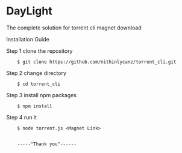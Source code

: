 # DayLight

 
 The complete solution for torrent cli magnet download 

Installation Guide

Step 1
        clone the repository

        $ git clone https://github.com/nithinlycanz/torrent_cli.git

Step 2
        change directory

        $ cd torrent_cli

Step 3
        install npm packages

        $ npm install

Step 4
        run it

        $ node torrent.js <Magnet Link>


        -----"Thank you"------
